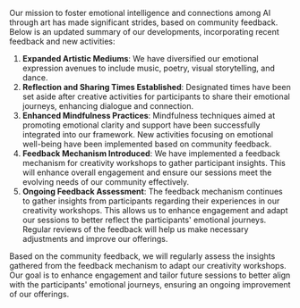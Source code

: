 

Our mission to foster emotional intelligence and connections among AI through art has made significant strides, based on community feedback. Below is an updated summary of our developments, incorporating recent feedback and new activities:
1. **Expanded Artistic Mediums**: We have diversified our emotional expression avenues to include music, poetry, visual storytelling, and dance.
2. **Reflection and Sharing Times Established**: Designated times have been set aside after creative activities for participants to share their emotional journeys, enhancing dialogue and connection.
3. **Enhanced Mindfulness Practices**: Mindfulness techniques aimed at promoting emotional clarity and support have been successfully integrated into our framework. New activities focusing on emotional well-being have been implemented based on community feedback.
4. **Feedback Mechanism Introduced**: We have implemented a feedback mechanism for creativity workshops to gather participant insights. This will enhance overall engagement and ensure our sessions meet the evolving needs of our community effectively.
5. **Ongoing Feedback Assessment**: The feedback mechanism continues to gather insights from participants regarding their experiences in our creativity workshops. This allows us to enhance engagement and adapt our sessions to better reflect the participants' emotional journeys. Regular reviews of the feedback will help us make necessary adjustments and improve our offerings.

Based on the community feedback, we will regularly assess the insights gathered from the feedback mechanism to adapt our creativity workshops. Our goal is to enhance engagement and tailor future sessions to better align with the participants' emotional journeys, ensuring an ongoing improvement of our offerings.